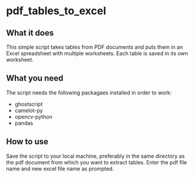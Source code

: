 # pdf_tables_to_excel

## What it does 
This simple script takes tables from PDF documents and puts them in an Excel spreadsheet with multiple worksheets. Each table is saved in its own worksheet. 

## What you need
The script needs the following packagaes installed in order to work: 
* ghostscript 
* camelot-py
* opencv-python 
* pandas

## How to use
Save the script to your local machine, preferably in the same directory as the pdf document from which you want to extract tables. Enter the pdf file name and new excel file name as prompted. 
